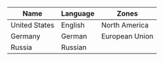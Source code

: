 

| Name             | Language       | Zones              
|------------------|----------------|-----------------------
| United States    | English        | North America    
| Germany          | German         | European Union   
| Russia           | Russian        |
